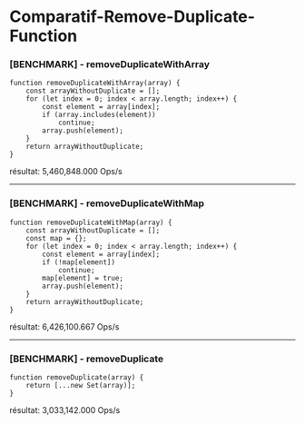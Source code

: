 # Comparatif-Remove-Duplicate-Function

### [BENCHMARK] - removeDuplicateWithArray


```
function removeDuplicateWithArray(array) {
    const arrayWithoutDuplicate = [];
    for (let index = 0; index < array.length; index++) {
        const element = array[index];
        if (array.includes(element))
            continue;
        array.push(element);
    }
    return arrayWithoutDuplicate;
}
```



 résultat: 5,460,848.000 Ops/s
 
---
### [BENCHMARK] - removeDuplicateWithMap


```
function removeDuplicateWithMap(array) {
    const arrayWithoutDuplicate = [];
    const map = {};
    for (let index = 0; index < array.length; index++) {
        const element = array[index];
        if (!map[element])
            continue;
        map[element] = true;
        array.push(element);
    }
    return arrayWithoutDuplicate;
}
```



 résultat: 6,426,100.667 Ops/s
 
---
### [BENCHMARK] - removeDuplicate


```
function removeDuplicate(array) {
    return [...new Set(array)];
}
```



 résultat: 3,033,142.000 Ops/s
 